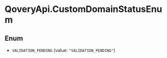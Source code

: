 # QoveryApi.CustomDomainStatusEnum

## Enum


* `VALIDATION_PENDING` (value: `"VALIDATION_PENDING"`)



